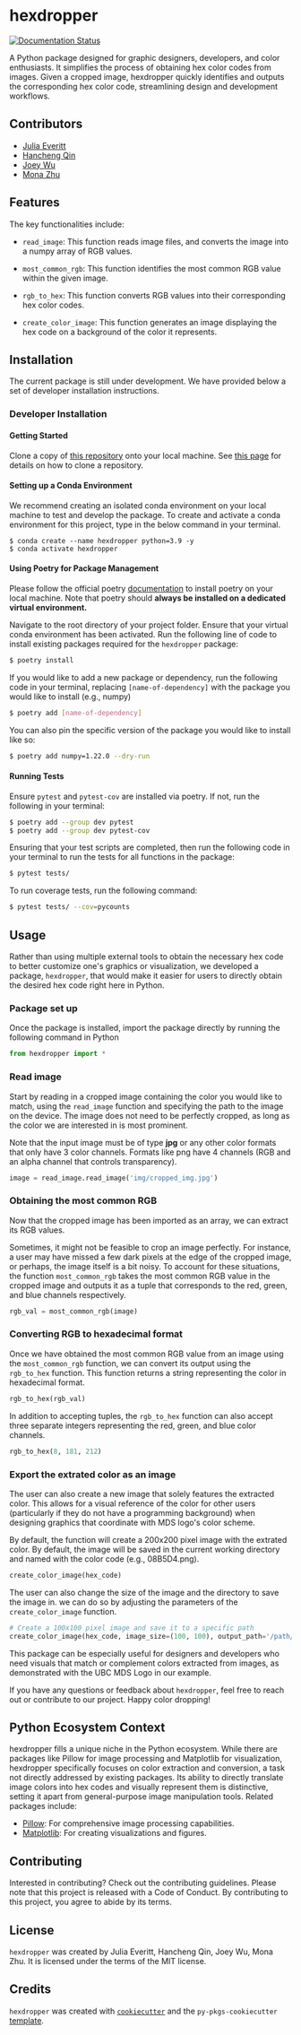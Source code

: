 # hexdropper

[![Documentation Status](https://readthedocs.org/projects/hexdropper/badge/?version=latest)](https://hexdropper.readthedocs.io/en/latest/?badge=latest)

A Python package designed for graphic designers, developers, and color enthusiasts. It simplifies the process of obtaining hex color codes from images. Given a cropped image, hexdropper quickly identifies and outputs the corresponding hex color code, streamlining design and development workflows.

## Contributors

- [Julia Everitt](https://github.com/juliaeveritt)
- [Hancheng Qin](https://github.com/hchqin)
- [Joey Wu](https://github.com/joeywwwu)
- [Mona Zhu](https://github.com/monazhu)

## Features
The key functionalities include:

- `read_image`: This function reads image files, and converts the image into a numpy array of RGB values.

- `most_common_rgb`: This function identifies the most common RGB value within the given image. 

- `rgb_to_hex`: This function converts RGB values into their corresponding hex color codes. 

- `create_color_image`: This function generates an image displaying the hex code on a background of the color it represents. 

## Installation

The current package is still under development. We have provided below a set of developer installation instructions.

### Developer Installation

#### Getting Started

Clone a copy of [this repository](https://github.com/UBC-MDS/hexdropper) onto your local machine. See [this page](https://docs.github.com/en/repositories/creating-and-managing-repositories/cloning-a-repository) for details on how to clone a repository.

#### Setting up a Conda Environment

We recommend creating an isolated conda environment on your local machine to test and develop the package. To create and activate a conda environment for this project, type in the below command in your terminal.

```
$ conda create --name hexdropper python=3.9 -y 
$ conda activate hexdropper
```

#### Using Poetry for Package Management

Please follow the official poetry [documentation](https://python-poetry.org/docs/) to install poetry on your local machine. Note that poetry should **always be installed on a dedicated virtual environment.**

Navigate to the root directory of your project folder. Ensure that your virtual conda environment has been activated. Run the following line of code to install existing packages required for the `hexdropper` package:

```bash
$ poetry install
```

If you would like to add a new package or dependency, run the following code in your terminal, replacing `[name-of-dependency]` with the package you would like to install (e.g., numpy)

```bash
$ poetry add [name-of-dependency]
```

You can also pin the specific version of the package you would like to install like so: 

```bash
$ poetry add numpy=1.22.0 --dry-run
```

#### Running Tests

Ensure `pytest` and `pytest-cov` are installed via poetry. If not, run the following in your terminal: 

```bash
$ poetry add --group dev pytest
$ poetry add --group dev pytest-cov
```

Ensuring that your test scripts are completed, then run the following code in your terminal to run the tests for all functions in the package: 

```bash
$ pytest tests/
```

To run coverage tests, run the following command:

```bash
$ pytest tests/ --cov=pycounts
```


## Usage

Rather than using multiple external tools to obtain the necessary hex code to better customize one's graphics or visualization, we developed a package, `hexdropper`, that would make it easier for users to directly obtain the desired hex code right here in Python.

### Package set up

Once the package is installed, import the package directly by running the following command in Python

```python
from hexdropper import *
```

### Read image

Start by reading in a cropped image containing the color you would like to match, using the `read_image` function and specifying the path to the image on the device. The image does not need to be perfectly cropped, as long as the color we are interested in is most prominent.

Note that the input image must be of type **jpg** or any other color formats that only have 3 color channels. Formats like png have 4 channels (RGB and an alpha channel that controls transparency). 

```python
image = read_image.read_image('img/cropped_img.jpg') 
```

### Obtaining the most common RGB

Now that the cropped image has been imported as an array, we can extract its RGB values. 

Sometimes, it might not be feasible to crop an image perfectly. For instance, a user may have missed a few dark pixels at the edge of the cropped image, or perhaps, the image itself is a bit noisy. To account for these situations, the function `most_common_rgb` takes the most common RGB value in the cropped image and outputs it as a tuple that corresponds to the red, green, and blue channels respectively.

```python
rgb_val = most_common_rgb(image)
```

### Converting RGB to hexadecimal format

Once we have obtained the most common RGB value from an image using the `most_common_rgb` function, we can convert its output using the `rgb_to_hex` function. This function returns a string representing the color in hexadecimal format.

```python
rgb_to_hex(rgb_val) 
```

In addition to accepting tuples, the `rgb_to_hex` function can also accept three separate integers representing the red, green, and blue color channels. 

```python
rgb_to_hex(8, 181, 212)
```

### Export the extrated color as an image

The user can also create a new image that solely features the extracted color. This allows for a visual reference of the color for other users (particularly if they do not have a programming background) when designing graphics that coordinate with MDS logo's color scheme.

By default, the function will create a 200x200 pixel image with the extrated color. By default, the image will be saved in the current working directory and named with the color code (e.g., 08B5D4.png).

```python
create_color_image(hex_code)
```

The user can also change the size of the image and the directory to save the image in. we can do so by adjusting the parameters of the `create_color_image` function.

```python
# Create a 100x100 pixel image and save it to a specific path
create_color_image(hex_code, image_size=(100, 100), output_path='/path/to/save/08B5D4.png')
```

This package can be especially useful for designers and developers who need visuals that match or complement colors extracted from images, as demonstrated with the UBC MDS Logo in our example.

If you have any questions or feedback about `hexdropper`, feel free to reach out or contribute to our project. Happy color dropping!


## Python Ecosystem Context
hexdropper fills a unique niche in the Python ecosystem. While there are packages like Pillow for image processing and Matplotlib for visualization, hexdropper specifically focuses on color extraction and conversion, a task not directly addressed by existing packages. Its ability to directly translate image colors into hex codes and visually represent them is distinctive, setting it apart from general-purpose image manipulation tools. Related packages include:

- [Pillow](https://python-pillow.org/): For comprehensive image processing capabilities.
- [Matplotlib](https://matplotlib.org/): For creating visualizations and figures.

## Contributing

Interested in contributing? Check out the contributing guidelines. Please note that this project is released with a Code of Conduct. By contributing to this project, you agree to abide by its terms.

## License

`hexdropper` was created by Julia Everitt, Hancheng Qin, Joey Wu, Mona Zhu. It is licensed under the terms of the MIT license.

## Credits

`hexdropper` was created with [`cookiecutter`](https://cookiecutter.readthedocs.io/en/latest/) and the `py-pkgs-cookiecutter` [template](https://github.com/py-pkgs/py-pkgs-cookiecutter).

